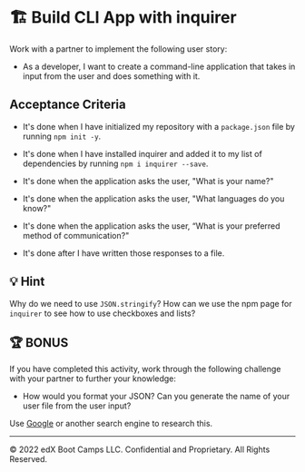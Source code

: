 # 🏗️ Build CLI App with inquirer

Work with a partner to implement the following user story:

* As a developer, I want to create a command-line application that takes in input from the user and does something with it.

## Acceptance Criteria

* It's done when I have initialized my repository with a `package.json` file by running `npm init -y`.

* It's done when I have installed inquirer and added it to my list of dependencies by running `npm i inquirer --save`.

* It's done when the application asks the user, "What is your name?"
  
* It's done when the application asks the user, "What languages do you know?"

* It's done when the application asks the user, “What is your preferred method of communication?"

* It's done after I have written those responses to a file.

## 💡 Hint

Why do we need to use `JSON.stringify`? How can we use the npm page for `inquirer` to see how to use checkboxes and lists? 

## 🏆 BONUS

If you have completed this activity, work through the following challenge with your partner to further your knowledge:

* How would you format your JSON? Can you generate the name of your user file from the user input?

Use [Google](https://www.google.com) or another search engine to research this.

---

© 2022 edX Boot Camps LLC. Confidential and Proprietary. All Rights Reserved.
